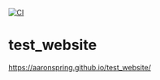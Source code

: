 [![CI](https://github.com/aaronspring/test_website/actions/workflows/get_leaderboard.yml/badge.svg)](https://github.com/aaronspring/test_website/actions/workflows/get_leaderboard.yml)

# test_website

https://aaronspring.github.io/test_website/
